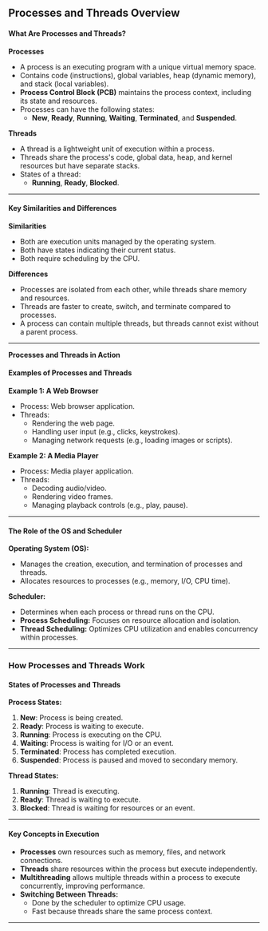 ## Processes and Threads Overview
#### What Are Processes and Threads?  
**Processes**  
- A process is an executing program with a unique virtual memory space.  
- Contains code (instructions), global variables, heap (dynamic memory), and stack (local variables).  
- **Process Control Block (PCB)** maintains the process context, including its state and resources.  
- Processes can have the following states:  
  - **New**, **Ready**, **Running**, **Waiting**, **Terminated**, and **Suspended**.  

**Threads**  
- A thread is a lightweight unit of execution within a process.  
- Threads share the process's code, global data, heap, and kernel resources but have separate stacks.  
- States of a thread:  
  - **Running**, **Ready**, **Blocked**.  

---

#### Key Similarities and Differences  
**Similarities**  
- Both are execution units managed by the operating system.  
- Both have states indicating their current status.  
- Both require scheduling by the CPU.  

**Differences**  
- Processes are isolated from each other, while threads share memory and resources.  
- Threads are faster to create, switch, and terminate compared to processes.  
- A process can contain multiple threads, but threads cannot exist without a parent process.  

---

**Processes and Threads in Action**  
#### Examples of Processes and Threads  
**Example 1: A Web Browser**  
- Process: Web browser application.  
- Threads:  
  - Rendering the web page.  
  - Handling user input (e.g., clicks, keystrokes).  
  - Managing network requests (e.g., loading images or scripts).  

**Example 2: A Media Player**  
- Process: Media player application.  
- Threads:  
  - Decoding audio/video.  
  - Rendering video frames.  
  - Managing playback controls (e.g., play, pause).  

---

#### The Role of the OS and Scheduler  
**Operating System (OS):**  
- Manages the creation, execution, and termination of processes and threads.  
- Allocates resources to processes (e.g., memory, I/O, CPU time).  

**Scheduler:**  
- Determines when each process or thread runs on the CPU.  
- **Process Scheduling:** Focuses on resource allocation and isolation.  
- **Thread Scheduling:** Optimizes CPU utilization and enables concurrency within processes.  

---

### **How Processes and Threads Work**  
#### States of Processes and Threads  
**Process States:**  
1. **New**: Process is being created.  
2. **Ready**: Process is waiting to execute.  
3. **Running**: Process is executing on the CPU.  
4. **Waiting**: Process is waiting for I/O or an event.  
5. **Terminated**: Process has completed execution.  
6. **Suspended**: Process is paused and moved to secondary memory.  

**Thread States:**  
1. **Running**: Thread is executing.  
2. **Ready**: Thread is waiting to execute.  
3. **Blocked**: Thread is waiting for resources or an event.  

---

#### Key Concepts in Execution  
- **Processes** own resources such as memory, files, and network connections.  
- **Threads** share resources within the process but execute independently.  
- **Multithreading** allows multiple threads within a process to execute concurrently, improving performance.  
- **Switching Between Threads:**  
  - Done by the scheduler to optimize CPU usage.  
  - Fast because threads share the same process context.  

---

